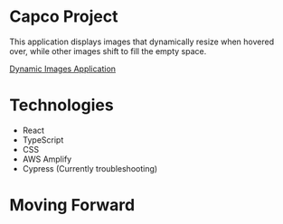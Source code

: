 # Capco Project

This application displays images that dynamically resize when hovered over, while other images shift to fill the empty space.

[Dynamic Images Application](https://erin.d1t42uonzvpaf2.amplifyapp.com/)

# Technologies

* React
* TypeScript
* CSS
* AWS Amplify
* Cypress (Currently troubleshooting)

# Moving Forward
